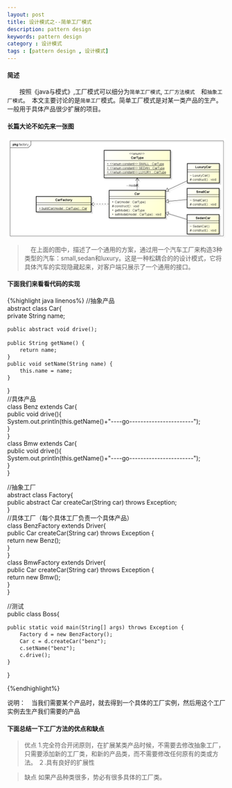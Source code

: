 ```yaml
---
layout: post
title: 设计模式之--简单工厂模式
description: pattern design
keywords: pattern design
category : 设计模式
tags : [pattern design , 设计模式]
---
```

#### 简述
　　按照《java与模式》,工厂模式可以细分为`简单工厂模式`, `工厂方法模式`　和`抽象工厂模式`。　本文主要讨论的是`简单工厂`模式。简单工厂模式是对某一类产品的生产。一般用于具体产品很少扩展的项目。


#### 长篇大论不如先来一张图
![factory](/assets/images/pattern_design/simple_factory-pattern.png)

>　在上面的图中，描述了一个通用的方案，通过用一个汽车工厂来构造3种类型的汽车：small,sedan和luxury。这是一种松耦合的的设计模式，它将具体汽车的实现隐藏起来，对客户端只展示了一个通用的接口。

#### 下面我们来看看代码的实现

{%highlight  java linenos%}
//抽象产品  
abstract class Car{  
    private String name;  
      
    public abstract void drive();  
      
    public String getName() {  
        return name;  
    }  
    public void setName(String name) {  
        this.name = name;  
    }  
}  
//具体产品  
class Benz extends Car{  
    public void drive(){  
        System.out.println(this.getName()+"----go-----------------------");  
    }  
}  
class Bmw extends Car{  
    public void drive(){  
        System.out.println(this.getName()+"----go-----------------------");  
    }  
}  
  
  
//抽象工厂  
abstract class Factory{  
    public abstract Car createCar(String car) throws Exception;  
}  
//具体工厂（每个具体工厂负责一个具体产品）  
class BenzFactory extends Driver{  
    public Car createCar(String car) throws Exception {  
        return new Benz();  
    }  
}  
class BmwFactory extends Driver{  
    public Car createCar(String car) throws Exception {  
        return new Bmw();  
    }  
}  
  
//测试  
public class Boss{  
  
    public static void main(String[] args) throws Exception {  
        Factory d = new BenzFactory();  
        Car c = d.createCar("benz");   
        c.setName("benz");  
        c.drive();  
    }  
}  

{%endhighlight%}

说明：　当我们需要某个产品时，就去得到一个具体的工厂实例，然后用这个工厂实例去生产我们需要的产品

#### 下面总结一下工厂方法的优点和缺点


>优点
    1.完全符合开闭原则，在扩展某类产品时候，不需要去修改抽象工厂，只需要添加新的工厂类，和新的产品类，而不需要修改任何原有的类或方法。
    ２.具有良好的扩展性
    
   

>缺点
    如果产品种类很多，势必有很多具体的工厂类。

